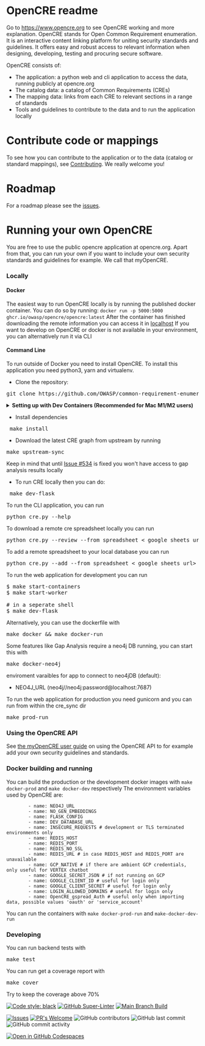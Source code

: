 # OpenCRE readme

Go to https://www.opencre.org to see OpenCRE working and more explanation.
OpenCRE stands for Open Common Requirement enumeration. It is an interactive content linking platform for uniting security standards and guidelines. It offers easy and robust access to relevant information when designing, developing, testing and procuring secure software.

OpenCRE consists of:
- The application: a python web and cli application to access the data, running publicly at opencre.org
- The catalog data: a catalog of Common Requirements (CREs)
- The mapping data: links from each CRE to relevant sections in a range of standards
- Tools and guidelines to contribute to the data and to run the application locally

# Contribute code or mappings
To see how you can contribute to the application or to the data (catalog or standard mappings), see [Contributing](docs/CONTRIBUTING.md).
We really welcome you!

# Roadmap
For a roadmap please see the [issues](https://github.com/OWASP/OpenCRE/issues).

# Running your own OpenCRE

You are free to use the public opencre application at opencre.org. Apart from that, you can run your own if you want to include your own security standards and guidelines for example. We call that myOpenCRE.

### Locally

#### Docker
The easiest way to run OpenCRE locally is by running the published docker container.
You can do so by running:
`docker run -p 5000:5000  ghcr.io/owasp/opencre/opencre:latest`
After the container has finished downloading the remote information you can access it in [localhost](http://127.0.0.1:5000)
If you want to develop on OpenCRE or docker is not available in your environment, you can alternatively run it via CLI

#### Command Line

To run outside of Docker you need to install OpenCRE.
To install this application you need python3, yarn and virtualenv.
* Clone the repository:
<pre>git clone https://github.com/OWASP/common-requirement-enumeration </pre>

<details> <summary><strong> Setting up with Dev Containers (Recommended for Mac M1/M2 users)</strong></summary>
If you're using an Apple Silicon Mac and want to contribute using VS Code, you can use Dev Containers.

Steps:
Install Docker Desktop (with Rosetta for x86 compatibility, if needed).

Install the Dev Containers extension in VS Code.

Reopen the repo in container:
VS Code will prompt you:
<code>Reopen in Container</code> → Click it.
</details>

* Install dependencies
<pre> make install </pre>

* Download the latest CRE graph from upstream by running
<pre>make upstream-sync </pre>
Keep in mind that until [Issue #534](https://github.com/OWASP/OpenCRE/issues/534) is fixed you won't have access to gap analysis results locally

* To run CRE locally then you can do:
<pre> make dev-flask </pre>

To run the CLI application, you can run
<pre>python cre.py --help</pre>

To download a remote cre spreadsheet locally you can run
<pre>python cre.py --review --from_spreadsheet < google sheets url></pre>

To add a remote spreadsheet to your local database you can run
<pre>python cre.py --add --from_spreadsheet < google sheets url></pre>

To run the web application for development you can run
<pre>
$ make start-containers
$ make start-worker

# in a seperate shell
$ make dev-flask
</pre>

Alternatively, you can use the dockerfile with
<pre>make docker && make docker-run</pre>

Some features like Gap Analysis require a neo4j DB running, you can start this with
<pre>make docker-neo4j</pre>
enviroment varaibles for app to connect to neo4jDB (default):
- NEO4J_URL (neo4j//neo4j:password@localhost:7687)

To run the web application for production you need gunicorn and you can run from within the cre_sync dir
<pre>make prod-run</pre>


### Using the OpenCRE API
See [the myOpenCRE user guide](docs/my-opencre-user-guide.md) on using the OpenCRE API to for example add your own security guidelines and standards.


### Docker building and running
You can build the production or the development docker images with
`make docker-prod` and `make docker-dev` respectively
The environment variables used by OpenCRE are:
```
        - name: NEO4J_URL
        - name: NO_GEN_EMBEDDINGS
        - name: FLASK_CONFIG
        - name: DEV_DATABASE_URL
        - name: INSECURE_REQUESTS # development or TLS terminated environments only
        - name: REDIS_HOST
        - name: REDIS_PORT
        - name: REDIS_NO_SSL
        - name: REDIS_URL # in case REDIS_HOST and REDIS_PORT are unavailable
        - name: GCP_NATIVE # if there are ambient GCP credentials, only useful for VERTEX chatbot
        - name: GOOGLE_SECRET_JSON # if not running on GCP
        - name: GOOGLE_CLIENT_ID # useful for login only
        - name: GOOGLE_CLIENT_SECRET # useful for login only
        - name: LOGIN_ALLOWED_DOMAINS # useful for login only
        - name: OpenCRE_gspread_Auth # useful only when importing data, possible values 'oauth' or 'service_account'
```
You can run the containers with `make docker-prod-run` and `make-docker-dev-run`

### Developing

You can run backend tests with
<pre>make test</pre>
You can run get a coverage report with
<pre>make cover</pre>
Try to keep the coverage above 70%


[![Code style: black](https://img.shields.io/badge/code%20style-black-000000.svg)](https://github.com/psf/black)
[![GitHub Super-Linter](https://github.com/OWASP/common-requirement-enumeration/workflows/Lint%20Code%20Base/badge.svg)](https://github.com/marketplace/actions/super-linter)
[![Main Branch Build](https://github.com/OWASP/common-requirement-enumeration/workflows/Test/badge.svg?branch=main)](https://github.com/OWASP/OWASP/common-requirement-enumeration/workflows/Test)

[![Issues](https://img.shields.io/github/issues/owasp/common-requirement-enumeration)](https://github.com/OWASP/common-requirement-enumeration/issues)
[![PR's Welcome](https://img.shields.io/badge/PRs-welcome-brightgreen.svg?style=flat)](http://makeapullrequest.com)
![GitHub contributors](https://img.shields.io/github/contributors/owasp/common-requirement-enumeration)
![GitHub last commit](https://img.shields.io/github/last-commit/owasp/common-requirement-enumeration)
![GitHub commit activity](https://img.shields.io/github/commit-activity/y/owasp/common-requirement-enumeration)

[![Open in GitHub Codespaces](https://github.com/codespaces/badge.svg)](https://github.com/codespaces/new?hide_repo_select=true&ref=main&repo=400297709&machine=standardLinux32gb&devcontainer_path=.devcontainer%2Fdevcontainer.json&location=WestEurope)
